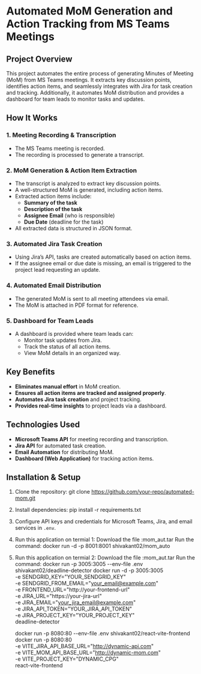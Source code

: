 # Automated MoM Generation and Action Tracking from MS Teams Meetings

## Project Overview

This project automates the entire process of generating Minutes of Meeting (MoM) from MS Teams meetings. It extracts key discussion points, identifies action items, and seamlessly integrates with Jira for task creation and tracking. Additionally, it automates MoM distribution and provides a dashboard for team leads to monitor tasks and updates.

## How It Works

### 1. Meeting Recording & Transcription

- The MS Teams meeting is recorded.
- The recording is processed to generate a transcript.

### 2. MoM Generation & Action Item Extraction

- The transcript is analyzed to extract key discussion points.
- A well-structured MoM is generated, including action items.
- Extracted action items include:
  - **Summary of the task**
  - **Description of the task**
  - **Assignee Email** (who is responsible)
  - **Due Date** (deadline for the task)
- All extracted data is structured in JSON format.

### 3. Automated Jira Task Creation

- Using Jira’s API, tasks are created automatically based on action items.
- If the assignee email or due date is missing, an email is triggered to the project lead requesting an update.

### 4. Automated Email Distribution

- The generated MoM is sent to all meeting attendees via email.
- The MoM is attached in PDF format for reference.

### 5. Dashboard for Team Leads

- A dashboard is provided where team leads can:
  - Monitor task updates from Jira.
  - Track the status of all action items.
  - View MoM details in an organized way.

## Key Benefits

- **Eliminates manual effort** in MoM creation.
- **Ensures all action items are tracked and assigned properly**.
- **Automates Jira task creation** and project tracking.
- **Provides real-time insights** to project leads via a dashboard.

## Technologies Used

- **Microsoft Teams API** for meeting recording and transcription.
- **Jira API** for automated task creation.
- **Email Automation** for distributing MoM.
- **Dashboard (Web Application)** for tracking action items.

## Installation & Setup

1. Clone the repository:
   git clone https://github.com/your-repo/automated-mom.git

2. Install dependencies:
   pip install -r requirements.txt

3. Configure API keys and credentials for Microsoft Teams, Jira, and email services in `.env`.
4. Run this application on termial 1:
   Download the file :mom_aut.tar
   Run the command:
   docker run -d -p 8001:8001 shivakant02/mom_auto

5. Run this application on termial 2:
   Download the file :mom_aut.tar
   Run the command:
   docker run -p 3005:3005 --env-file .env shivakant02/deadline-detector
   docker run -d -p 3005:3005 \
   -e SENDGRID_KEY="YOUR_SENDGRID_KEY" \
   -e SENDGRID_FROM_EMAIL="your_email@example.com" \
   -e FRONTEND_URL="http://your-frontend-url" \
   -e JIRA_URL="https://your-jira-url" \
   -e JIRA_EMAIL="your_jira_email@example.com" \
   -e JIRA_API_TOKEN="YOUR_JIRA_API_TOKEN" \
   -e JIRA_PROJECT_KEY="YOUR_PROJECT_KEY" \
   deadline-detector

   docker run -p 8080:80 --env-file .env shivakant02/react-vite-frontend
   docker run -p 8080:80 \
   -e VITE_JIRA_API_BASE_URL="http://dynamic-api.com" \
   -e VITE_MOM_API_BASE_URL="http://dynamic-mom.com" \
   -e VITE_PROJECT_KEY="DYNAMIC_CPG" \
   react-vite-frontend
